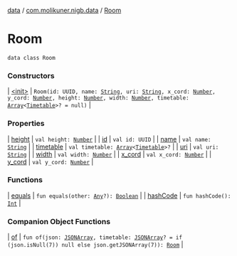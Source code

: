 [data](../../index.md) / [com.molikuner.nigb.data](../index.md) / [Room](./index.md)

# Room

`data class Room`

### Constructors

| [&lt;init&gt;](-init-.md) | `Room(id: UUID, name: `[`String`](https://kotlinlang.org/api/latest/jvm/stdlib/kotlin/-string/index.html)`, uri: `[`String`](https://kotlinlang.org/api/latest/jvm/stdlib/kotlin/-string/index.html)`, x_cord: `[`Number`](https://kotlinlang.org/api/latest/jvm/stdlib/kotlin/-number/index.html)`, y_cord: `[`Number`](https://kotlinlang.org/api/latest/jvm/stdlib/kotlin/-number/index.html)`, height: `[`Number`](https://kotlinlang.org/api/latest/jvm/stdlib/kotlin/-number/index.html)`, width: `[`Number`](https://kotlinlang.org/api/latest/jvm/stdlib/kotlin/-number/index.html)`, timetable: `[`Array`](https://kotlinlang.org/api/latest/jvm/stdlib/kotlin/-array/index.html)`<`[`Timetable`](../-timetable/index.md)`>? = null)` |

### Properties

| [height](height.md) | `val height: `[`Number`](https://kotlinlang.org/api/latest/jvm/stdlib/kotlin/-number/index.html) |
| [id](id.md) | `val id: UUID` |
| [name](name.md) | `val name: `[`String`](https://kotlinlang.org/api/latest/jvm/stdlib/kotlin/-string/index.html) |
| [timetable](timetable.md) | `val timetable: `[`Array`](https://kotlinlang.org/api/latest/jvm/stdlib/kotlin/-array/index.html)`<`[`Timetable`](../-timetable/index.md)`>?` |
| [uri](uri.md) | `val uri: `[`String`](https://kotlinlang.org/api/latest/jvm/stdlib/kotlin/-string/index.html) |
| [width](width.md) | `val width: `[`Number`](https://kotlinlang.org/api/latest/jvm/stdlib/kotlin/-number/index.html) |
| [x_cord](x_cord.md) | `val x_cord: `[`Number`](https://kotlinlang.org/api/latest/jvm/stdlib/kotlin/-number/index.html) |
| [y_cord](y_cord.md) | `val y_cord: `[`Number`](https://kotlinlang.org/api/latest/jvm/stdlib/kotlin/-number/index.html) |

### Functions

| [equals](equals.md) | `fun equals(other: `[`Any`](https://kotlinlang.org/api/latest/jvm/stdlib/kotlin/-any/index.html)`?): `[`Boolean`](https://kotlinlang.org/api/latest/jvm/stdlib/kotlin/-boolean/index.html) |
| [hashCode](hash-code.md) | `fun hashCode(): `[`Int`](https://kotlinlang.org/api/latest/jvm/stdlib/kotlin/-int/index.html) |

### Companion Object Functions

| [of](of.md) | `fun of(json: `[`JSONArray`](https://developer.android.com/reference/org/json/JSONArray.html)`, timetable: `[`JSONArray`](https://developer.android.com/reference/org/json/JSONArray.html)`? = if (json.isNull(7)) null else json.getJSONArray(7)): `[`Room`](./index.md) |

